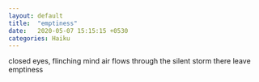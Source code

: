 ```yaml
---
layout: default
title:  "emptiness"
date:   2020-05-07 15:15:15 +0530
categories: Haiku
---
```

closed eyes, flinching mind
air flows through the silent storm
there leave emptiness